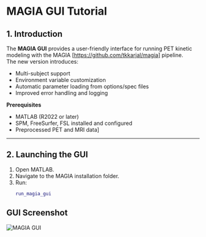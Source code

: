 
# MAGIA GUI Tutorial

## 1. Introduction
The **MAGIA GUI** provides a user-friendly interface for running PET kinetic modeling with the MAGIA [https://github.com/tkkarjal/magia] pipeline.  
The new version introduces:
- Multi-subject support
- Environment variable customization
- Automatic parameter loading from options/spec files
- Improved error handling and logging

**Prerequisites**
- MATLAB (R2022 or later)
- SPM, FreeSurfer, FSL installed and configured
- Preprocessed PET and MRI data]

---

## 2. Launching the GUI
1. Open MATLAB.
2. Navigate to the MAGIA installation folder.
3. Run:
   ```matlab
   run_magia_gui

## GUI Screenshot

![MAGIA GUI](main_figure.png)

